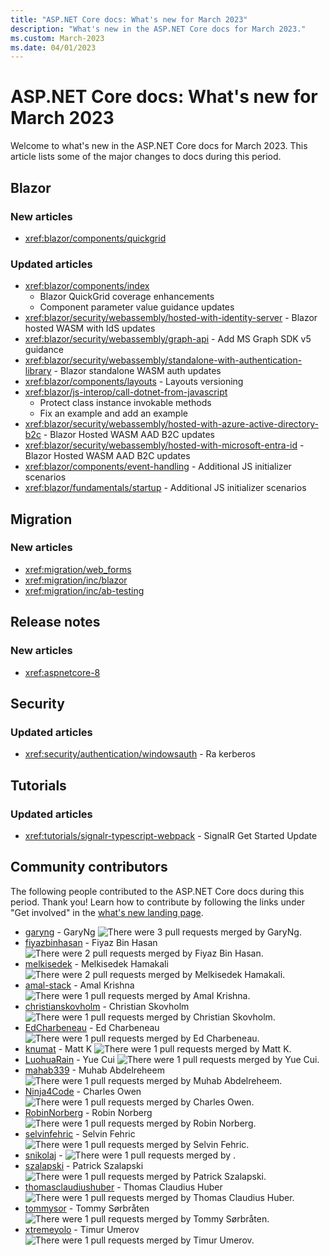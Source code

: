 ```yaml
---
title: "ASP.NET Core docs: What's new for March 2023"
description: "What's new in the ASP.NET Core docs for March 2023."
ms.custom: March-2023
ms.date: 04/01/2023
---
```


# ASP.NET Core docs: What's new for March 2023

Welcome to what's new in the ASP.NET Core docs for March 2023. This article lists some of the major changes to docs during this period.

## Blazor

### New articles

- <xref:blazor/components/quickgrid>

### Updated articles

- <xref:blazor/components/index>
  - Blazor QuickGrid coverage enhancements
  - Component parameter value guidance updates
- <xref:blazor/security/webassembly/hosted-with-identity-server> - Blazor hosted WASM with IdS updates
- <xref:blazor/security/webassembly/graph-api> - Add MS Graph SDK v5 guidance
- <xref:blazor/security/webassembly/standalone-with-authentication-library> - Blazor standalone WASM auth updates
- <xref:blazor/components/layouts> - Layouts versioning
- <xref:blazor/js-interop/call-dotnet-from-javascript>
  - Protect class instance invokable methods
  - Fix an example and add an example
- <xref:blazor/security/webassembly/hosted-with-azure-active-directory-b2c> - Blazor Hosted WASM AAD B2C updates
- <xref:blazor/security/webassembly/hosted-with-microsoft-entra-id> - Blazor Hosted WASM AAD B2C updates
- <xref:blazor/components/event-handling> - Additional JS initializer scenarios
- <xref:blazor/fundamentals/startup> - Additional JS initializer scenarios

## Migration

### New articles

- <xref:migration/web_forms>
- <xref:migration/inc/blazor>
- <xref:migration/inc/ab-testing>

## Release notes

### New articles

- <xref:aspnetcore-8>

## Security

### Updated articles

- <xref:security/authentication/windowsauth> - Ra kerberos

## Tutorials

### Updated articles

- <xref:tutorials/signalr-typescript-webpack> - SignalR Get Started Update

## Community contributors

The following people contributed to the ASP.NET Core docs during this period. Thank you! Learn how to contribute by following the links under "Get involved" in the [what's new landing page](index.yml).

- [garyng](https://github.com/garyng) - GaryNg ![There were 3 pull requests merged by GaryNg.](https://img.shields.io/badge/Merged%20Pull%20Requests-3-green)
- [fiyazbinhasan](https://github.com/fiyazbinhasan) - Fiyaz Bin Hasan ![There were 2 pull requests merged by Fiyaz Bin Hasan.](https://img.shields.io/badge/Merged%20Pull%20Requests-2-green)
- [melkisedek](https://github.com/melkisedek) - Melkisedek Hamakali ![There were 2 pull requests merged by Melkisedek Hamakali.](https://img.shields.io/badge/Merged%20Pull%20Requests-2-green)
- [amal-stack](https://github.com/amal-stack) - Amal Krishna ![There were 1 pull requests merged by Amal Krishna.](https://img.shields.io/badge/Merged%20Pull%20Requests-1-green)
- [christianskovholm](https://github.com/christianskovholm) - Christian Skovholm ![There were 1 pull requests merged by Christian Skovholm.](https://img.shields.io/badge/Merged%20Pull%20Requests-1-green)
- [EdCharbeneau](https://github.com/EdCharbeneau) - Ed Charbeneau ![There were 1 pull requests merged by Ed Charbeneau.](https://img.shields.io/badge/Merged%20Pull%20Requests-1-green)
- [knumat](https://github.com/knumat) - Matt K ![There were 1 pull requests merged by Matt K.](https://img.shields.io/badge/Merged%20Pull%20Requests-1-green)
- [LuohuaRain](https://github.com/LuohuaRain) - Yue Cui ![There were 1 pull requests merged by Yue Cui.](https://img.shields.io/badge/Merged%20Pull%20Requests-1-green)
- [mahab339](https://github.com/mahab339) - Muhab Abdelreheem ![There were 1 pull requests merged by Muhab Abdelreheem.](https://img.shields.io/badge/Merged%20Pull%20Requests-1-green)
- [Ninja4Code](https://github.com/Ninja4Code) - Charles Owen ![There were 1 pull requests merged by Charles Owen.](https://img.shields.io/badge/Merged%20Pull%20Requests-1-green)
- [RobinNorberg](https://github.com/RobinNorberg) - Robin Norberg ![There were 1 pull requests merged by Robin Norberg.](https://img.shields.io/badge/Merged%20Pull%20Requests-1-green)
- [selvinfehric](https://github.com/selvinfehric) - Selvin Fehric ![There were 1 pull requests merged by Selvin Fehric.](https://img.shields.io/badge/Merged%20Pull%20Requests-1-green)
- [snikolaj](https://github.com/snikolaj) -  ![There were 1 pull requests merged by .](https://img.shields.io/badge/Merged%20Pull%20Requests-1-green)
- [szalapski](https://github.com/szalapski) - Patrick Szalapski ![There were 1 pull requests merged by Patrick Szalapski.](https://img.shields.io/badge/Merged%20Pull%20Requests-1-green)
- [thomasclaudiushuber](https://github.com/thomasclaudiushuber) - Thomas Claudius Huber ![There were 1 pull requests merged by Thomas Claudius Huber.](https://img.shields.io/badge/Merged%20Pull%20Requests-1-green)
- [tommysor](https://github.com/tommysor) - Tommy Sørbråten ![There were 1 pull requests merged by Tommy Sørbråten.](https://img.shields.io/badge/Merged%20Pull%20Requests-1-green)
- [xtremeyolo](https://github.com/xtremeyolo) - Timur Umerov ![There were 1 pull requests merged by Timur Umerov.](https://img.shields.io/badge/Merged%20Pull%20Requests-1-green)
